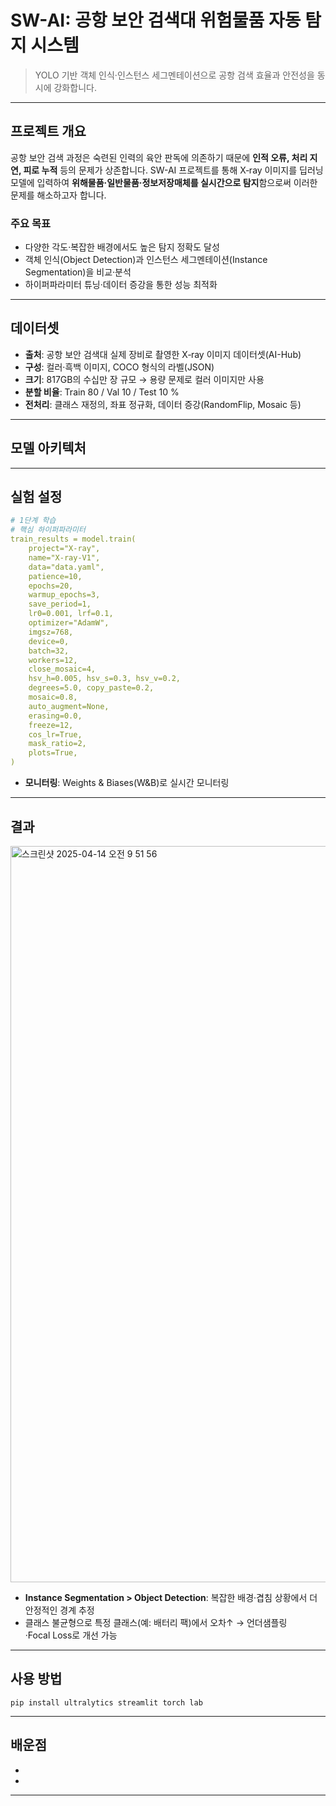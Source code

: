 # SW-AI: 공항 보안 검색대 위험물품 자동 탐지 시스템

>
> YOLO 기반 객체 인식·인스턴스 세그멘테이션으로 공항 검색 효율과 안전성을 동시에 강화합니다.

---

## 프로젝트 개요
공항 보안 검색 과정은 숙련된 인력의 육안 판독에 의존하기 때문에 **인적 오류, 처리 지연, 피로 누적** 등의 문제가 상존합니다. SW-AI 프로젝트를 통해 X‑ray 이미지를 딥러닝 모델에 입력하여 **위해물품·일반물품·정보저장매체를 실시간으로 탐지**함으로써 이러한 문제를 해소하고자 합니다.  

### 주요 목표
- 다양한 각도·복잡한 배경에서도 높은 탐지 정확도 달성  
- 객체 인식(Object Detection)과 인스턴스 세그멘테이션(Instance Segmentation)을 비교·분석 
- 하이퍼파라미터 튜닝·데이터 증강을 통한 성능 최적화  

---

## 데이터셋
- **출처**: 공항 보안 검색대 실제 장비로 촬영한 X‑ray 이미지 데이터셋(AI-Hub)  
- **구성**: 컬러·흑백 이미지, COCO 형식의 라벨(JSON)
- **크기**: 817GB의 수십만 장 규모 → 용량 문제로 컬러 이미지만 사용  
- **분할 비율**: Train 80 / Val 10 / Test 10 %  
- **전처리**: 클래스 재정의, 좌표 정규화, 데이터 증강(RandomFlip, Mosaic 등)  

---

## 모델 아키텍처
 

---

## 실험 설정
```yaml
# 1단계 학습
# 핵심 하이퍼파라미터
train_results = model.train(
    project="X-ray",
    name="X-ray-V1",
    data="data.yaml",
    patience=10,
    epochs=20,
    warmup_epochs=3,
    save_period=1,
    lr0=0.001, lrf=0.1,
    optimizer="AdamW",
    imgsz=768,
    device=0,
    batch=32,
    workers=12,
    close_mosaic=4,
    hsv_h=0.005, hsv_s=0.3, hsv_v=0.2,
    degrees=5.0, copy_paste=0.2,
    mosaic=0.8,
    auto_augment=None,
    erasing=0.0,
    freeze=12,
    cos_lr=True,
    mask_ratio=2,
    plots=True,
)
```
- **모니터링**: Weights & Biases(W&B)로 실시간 모니터링  

---

## 결과

<img width="1178" alt="스크린샷 2025-04-14 오전 9 51 56" src="https://github.com/user-attachments/assets/bea7ff8d-c8c8-49aa-89b0-a37e8b5eda7e" />

- **Instance Segmentation > Object Detection**: 복잡한 배경·겹침 상황에서 더 안정적인 경계 추정  
- 클래스 불균형으로 특정 클래스(예: 배터리 팩)에서 오차↑ → 언더샘플링·Focal Loss로 개선 가능  

---

## 사용 방법
`pip install ultralytics streamlit torch lab`


---

## 배운점
- 
-  

---
